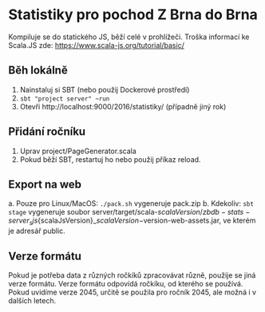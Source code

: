 # Statistiky pro pochod Z Brna do Brna

Kompiluje se do statického JS, běží celé v prohlížeči. Troška informací ke Scala.JS zde: https://www.scala-js.org/tutorial/basic/

## Běh lokálně

1. Nainstaluj si SBT (nebo použij Dockerové prostředí)
2. `sbt "project server" ~run`
3. Otevři http://localhost:9000/2016/statistiky/ (případně jiný rok)

## Přidání ročníku

1. Uprav project/PageGenerator.scala
2. Pokud běží SBT, restartuj ho nebo použij příkaz reload.

## Export na web

a. Pouze pro Linux/MacOS: `./pack.sh` vygeneruje pack.zip
b. Kdekoliv: `sbt stage` vygeneruje soubor server/target/scala-$scalaVersion/zbdb-stats-server_sjs${scalaJsVersion}_$scalaVersion-$version-web-assets.jar, ve kterém je adresář public.

## Verze formátu

Pokud je potřeba data z různých ročkíků zpracovávat různě, použije se jiná verze formátu. Verze formátu odpovídá ročkíku, od kterého se používá. Pokud uvidíme verze 2045, určitě se použila pro ročník 2045, ale možná i v dalších letech.

